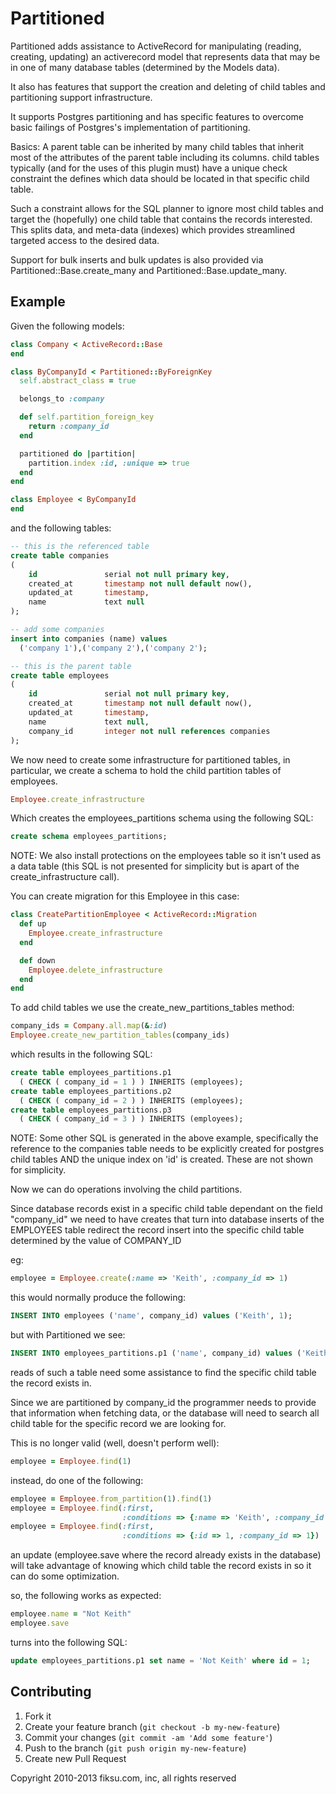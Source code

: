 # Partitioned

Partitioned adds assistance to ActiveRecord for manipulating (reading,
creating, updating) an activerecord model that represents data that
may be in one of many database tables (determined by the Models data).

It also has features that support the creation and deleting of child
tables and partitioning support infrastructure.

It supports Postgres partitioning and has specific features to
overcome basic failings of Postgres's implementation of partitioning.

Basics:
A parent table can be inherited by many child tables that inherit most
of the attributes of the parent table including its columns.  child
tables typically (and for the uses of this plugin must) have a unique
check constraint the defines which data should be located in that
specific child table.

Such a constraint allows for the SQL planner to ignore most child
tables and target the (hopefully) one child table that contains the
records interested.  This splits data, and meta-data (indexes) which
provides streamlined targeted access to the desired data.

Support for bulk inserts and bulk updates is also provided via
Partitioned::Base.create_many and Partitioned::Base.update_many.

## Example


Given the following models:

```ruby
class Company < ActiveRecord::Base
end

class ByCompanyId < Partitioned::ByForeignKey
  self.abstract_class = true

  belongs_to :company

  def self.partition_foreign_key
    return :company_id
  end

  partitioned do |partition|
    partition.index :id, :unique => true
  end
end

class Employee < ByCompanyId
end
```

and the following tables:

```sql
-- this is the referenced table
create table companies
(
    id               serial not null primary key,
    created_at       timestamp not null default now(),
    updated_at       timestamp,
    name             text null
);

-- add some companies
insert into companies (name) values
  ('company 1'),('company 2'),('company 2');

-- this is the parent table
create table employees
(
    id               serial not null primary key,
    created_at       timestamp not null default now(),
    updated_at       timestamp,
    name             text null,
    company_id       integer not null references companies
);
```

We now need to create some infrastructure for partitioned tables,
in particular, we create a schema to hold the child partition
tables of employees.

```ruby
Employee.create_infrastructure
```

Which creates the employees_partitions schema using the following SQL:

```sql
create schema employees_partitions;
```

NOTE: We also install protections on the employees table so it isn't
used as a data table (this SQL is not presented for simplicity but is
apart of the create_infrastructure call).

You can create migration for this Employee in this case:

```ruby
class CreatePartitionEmployee < ActiveRecord::Migration
  def up
    Employee.create_infrastructure
  end

  def down
    Employee.delete_infrastructure
  end
end
```

To add child tables we use the create_new_partitions_tables method:

```ruby
company_ids = Company.all.map(&:id)
Employee.create_new_partition_tables(company_ids)
```

which results in the following SQL:

```sql
create table employees_partitions.p1
  ( CHECK ( company_id = 1 ) ) INHERITS (employees);
create table employees_partitions.p2
  ( CHECK ( company_id = 2 ) ) INHERITS (employees);
create table employees_partitions.p3
  ( CHECK ( company_id = 3 ) ) INHERITS (employees);
```

NOTE: Some other SQL is generated in the above example, specifically
the reference to the companies table needs to be explicitly created
for postgres child tables AND the unique index on 'id' is created.
These are not shown for simplicity.

Now we can do operations involving the child partitions.

Since database records exist in a specific child table dependant on
the field "company_id" we need to have creates that turn into database
inserts of the EMPLOYEES table redirect the record insert into the
specific child table determined by the value of COMPANY_ID

eg:

```ruby
employee = Employee.create(:name => 'Keith', :company_id => 1)
```

this would normally produce the following:

```sql
INSERT INTO employees ('name', company_id) values ('Keith', 1);
```

but with Partitioned we see:

```sql
INSERT INTO employees_partitions.p1 ('name', company_id) values ('Keith', 1);
```

reads of such a table need some assistance to find the specific child
table the record exists in.

Since we are partitioned by company_id the programmer needs to provide
that information when fetching data, or the database will need to
search all child table for the specific record we are looking for.

This is no longer valid (well, doesn't perform well):

```ruby
employee = Employee.find(1)
```

instead, do one of the following:

```ruby
employee = Employee.from_partition(1).find(1)
employee = Employee.find(:first,
                         :conditions => {:name => 'Keith', :company_id => 1})
employee = Employee.find(:first,
                         :conditions => {:id => 1, :company_id => 1})
```

an update (employee.save where the record already exists in the
database) will take advantage of knowing which child table the record
exists in so it can do some optimization.

so, the following works as expected:

```ruby
employee.name = "Not Keith"
employee.save
```

turns into the following SQL:

```sql
update employees_partitions.p1 set name = 'Not Keith' where id = 1;
```

## Contributing

1. Fork it
2. Create your feature branch (`git checkout -b my-new-feature`)
3. Commit your changes (`git commit -am 'Add some feature'`)
4. Push to the branch (`git push origin my-new-feature`)
5. Create new Pull Request

Copyright 2010-2013 fiksu.com, inc, all rights reserved

